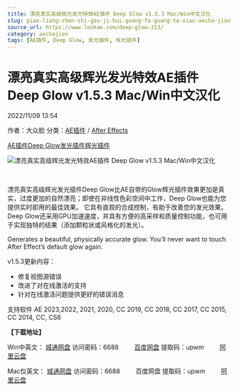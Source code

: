 ```yaml
---
title: 漂亮真实高级辉光发光特效AE插件 Deep Glow v1.5.3 Mac/Win中文汉化
slug: piao-liang-zhen-shi-gao-ji-hui-guang-fa-guang-te-xiao-aecha-jian-deep-glow-v1-5-3-mac-winzhong-wen-yi-hua
source_url: https://www.lookae.com/deep-glow-153/
category: aechajian
tags: [AE插件, Deep Glow, 发光插件, 辉光插件]
---
```

# 漂亮真实高级辉光发光特效AE插件 Deep Glow v1.5.3 Mac/Win中文汉化

2022/11/09 13:54

作者：大众脸
分类：[AE插件](https://www.lookae.com/after-effects/aechajian/) / [After Effects](https://www.lookae.com/after-effects/)

[AE插件](https://www.lookae.com/tag/ae%e6%8f%92%e4%bb%b6/)[Deep Glow](https://www.lookae.com/tag/deep-glow/)[发光插件](https://www.lookae.com/tag/%e5%8f%91%e5%85%89%e6%8f%92%e4%bb%b6/)[辉光插件](https://www.lookae.com/tag/%e8%be%89%e5%85%89%e6%8f%92%e4%bb%b6/)

![漂亮真实高级辉光发光特效AE插件 Deep Glow v1.5.3 Mac/Win中文汉化](https://www.lookae.com/wp-content/uploads/2019/01/Deep-Glow.jpg "漂亮真实高级辉光发光特效AE插件 Deep Glow v1.5.3 Mac/Win中文汉化-LookAE.com")

﻿

漂亮真实高级辉光发光插件Deep Glow比AE自带的Glow辉光插件效果更加是真实，过度更加的自然漂亮；即使在非线性色彩空间中工作，Deep Glow也能为您提供实时即用的最佳效果。 它具有直观的合成控制，有助于改善您的发光效果。 Deep Glow还采用GPU加速速度，并具有方便的高采样和质量控制功能，也可用于实现独特的结果（添加颗粒状或风格化的发光）。

Generates a beautiful, physically accurate glow. You’ll never want to touch After Effect’s default glow again.

v1.5.3更新内容：

* 修复视图源错误
* 改进了对在线激活的支持
* 针对在线激活问题提供更好的错误消息

支持软件 AE 2023,2022, 2021, 2020, CC 2019, CC 2018, CC 2017, CC 2015, CC 2014, CC, CS6

**【下载地址】**

Win中英文： [城通网盘](https://url70.ctfile.com/f/2827370-720835237-b1899c?p=4431) 访问密码：6688         [百度网盘](https://pan.baidu.com/s/1_X9Em-Q0XskH3eHyZF95Lg?pwd=upwm) 提取码：upwm         [阿里云盘](https://www.aliyundrive.com/s/ngJNGLvAMT1)

Mac仅英文： [城通网盘](https://url70.ctfile.com/f/2827370-816105025-80ca80?p=4431) 访问密码：6688         百度网盘 提取码：upwm         [阿里云盘](https://www.aliyundrive.com/s/7BgwVGA874F)
